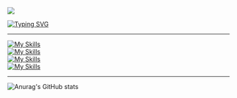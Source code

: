 <img src="https://capsule-render.vercel.app/api?type=waving&color=auto&height=200&section=header&text=SeungWook&fontSize=80&fontColor=ffffff" align="center"/>

[![Typing SVG](https://readme-typing-svg.herokuapp.com?font=Kanit&size=40&center=false&vCenter=true&duration=3000&pause=10000&color=ffffff&witdh=600&height=100&repeat=true&lines=public+class+Seung+{)](https://git.io/typing-svg)

<!-- lang -->
<!-- framework , library -->
<!-- db -->
<!-- tool -->
<hr>

[![My Skills](https://skillicons.dev/icons?i=java,js,kotlin)](https://skillicons.dev)  
[![My Skills](https://skillicons.dev/icons?i=spring,react)](https://skillicons.dev)  
[![My Skills](https://skillicons.dev/icons?i=mysql,elasticsearch)](https://skillicons.dev)  
[![My Skills](https://skillicons.dev/icons?i=docker,aws)](https://skillicons.dev)  

<hr>


![Anurag's GitHub stats](https://github-readme-stats.vercel.app/api?hide_border=true&show_icons=true&bg_color=20232a&icon_color=E3E3E3A8&text_color=fff&title_color=C77DBB&count_private=true&username=miniato2&show_icons=true&theme=dracula)
